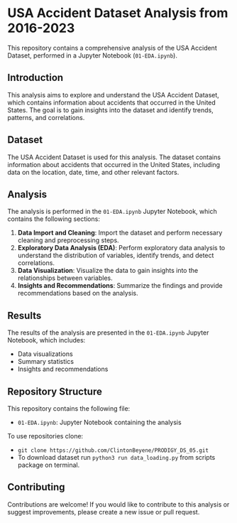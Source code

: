 **USA Accident Dataset Analysis from 2016-2023**
=====================================

This repository contains a comprehensive analysis of the USA Accident Dataset, performed in a Jupyter Notebook (`01-EDA.ipynb`).

**Introduction**
---------------

This analysis aims to explore and understand the USA Accident Dataset, which contains information about accidents that occurred in the United States. The goal is to gain insights into the dataset and identify trends, patterns, and correlations.

**Dataset**
------------

The USA Accident Dataset is used for this analysis. The dataset contains information about accidents that occurred in the United States, including data on the location, date, time, and other relevant factors.

**Analysis**
-------------

The analysis is performed in the `01-EDA.ipynb` Jupyter Notebook, which contains the following sections:

1. **Data Import and Cleaning**: Import the dataset and perform necessary cleaning and preprocessing steps.
2. **Exploratory Data Analysis (EDA)**: Perform exploratory data analysis to understand the distribution of variables, identify trends, and detect correlations.
3. **Data Visualization**: Visualize the data to gain insights into the relationships between variables.
4. **Insights and Recommendations**: Summarize the findings and provide recommendations based on the analysis.

**Results**
------------

The results of the analysis are presented in the `01-EDA.ipynb` Jupyter Notebook, which includes:

* Data visualizations
* Summary statistics
* Insights and recommendations

**Repository Structure**
---------------------

This repository contains the following file:

* `01-EDA.ipynb`: Jupyter Notebook containing the analysis

To use repositories clone:
* `git clone https://github.com/ClintonBeyene/PRODIGY_DS_05.git`
* To download dataset run `python3 run data_loading.py` from scripts package on terminal.

**Contributing**
---------------

Contributions are welcome! If you would like to contribute to this analysis or suggest improvements, please create a new issue or pull request.


